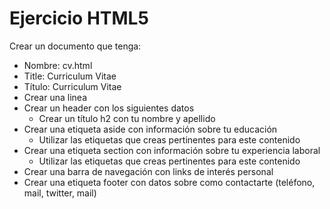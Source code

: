 # Ejercicio HTML5

Crear un documento que tenga:
* Nombre: cv.html
* Title:
Curriculum Vitae
* Título:
Curriculum Vitae
* Crear una linea
* Crear un header con los siguientes datos
  * Crear un título h2 con tu nombre y apellido
* Crear una etiqueta aside con información sobre tu educación
  * Utilizar las etiquetas que creas pertinentes para este contenido
* Crear una etiqueta section con información sobre tu experiencia laboral
  * Utilizar las etiquetas que creas pertinentes para este contenido
* Crear una barra de navegación con links de interés personal
* Crear una etiqueta footer con datos sobre como contactarte (teléfono, mail, twitter, mail)